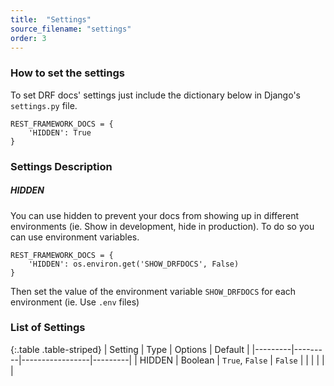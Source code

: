 ```yaml
---
title:  "Settings"
source_filename: "settings"
order: 3
---
```


### How to set the settings
To set DRF docs' settings just include the dictionary below in Django's `settings.py` file.

    REST_FRAMEWORK_DOCS = {
        'HIDDEN': True
    }


### Settings Description

##### HIDDEN
You can use hidden to prevent your docs from showing up in different environments (ie. Show in development, hide in production). To do so you can use environment variables.

    REST_FRAMEWORK_DOCS = {
        'HIDDEN': os.environ.get('SHOW_DRFDOCS', False)
    }

Then set the value of the environment variable `SHOW_DRFDOCS` for each environment (ie. Use `.env` files)

### List of Settings

{:.table .table-striped}
| Setting | Type    | Options         | Default |
|---------|---------|-----------------|---------|
| HIDDEN  | Boolean | `True`, `False` | `False` |
|         |         |                 |         |
